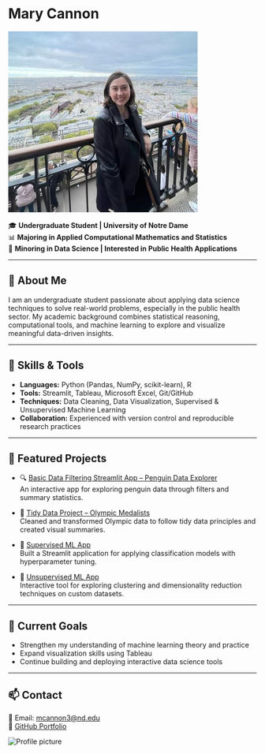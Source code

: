 # Mary Cannon

![Profile picture](profile.jpg)

🎓 **Undergraduate Student | University of Notre Dame**  
📊 **Majoring in Applied Computational Mathematics and Statistics**  
🧠 **Minoring in Data Science | Interested in Public Health Applications**

---

## 👋 About Me  
I am an undergraduate student passionate about applying data science techniques to solve real-world problems, especially in the public health sector. My academic background combines statistical reasoning, computational tools, and machine learning to explore and visualize meaningful data-driven insights.

---

## 🧠 Skills & Tools
- **Languages:** Python (Pandas, NumPy, scikit-learn), R  
- **Tools:** Streamlit, Tableau, Microsoft Excel, Git/GitHub  
- **Techniques:** Data Cleaning, Data Visualization, Supervised & Unsupervised Machine Learning  
- **Collaboration:** Experienced with version control and reproducible research practices  

---

## 📂 Featured Projects
- 🔍 [Basic Data Filtering Streamlit App – Penguin Data Explorer](https://github.com/Mcannon3/CANNON-Data-Science-Portfolio/tree/main/basic_streamlit_app)  
  An interactive app for exploring penguin data through filters and summary statistics.

- 🏅 [Tidy Data Project – Olympic Medalists](https://github.com/Mcannon3/CANNON-Data-Science-Portfolio/tree/main/TidyData-Project)  
  Cleaned and transformed Olympic data to follow tidy data principles and created visual summaries.

- 🤖 [Supervised ML App](https://github.com/Mcannon3/CANNON-Data-Science-Portfolio/tree/main/MLStreamlitApp)  
  Built a Streamlit application for applying classification models with hyperparameter tuning.

- 🔎 [Unsupervised ML App](https://github.com/Mcannon3/CANNON-Data-Science-Portfolio/tree/main/UnsupervisedMLApp)  
  Interactive tool for exploring clustering and dimensionality reduction techniques on custom datasets.

---

## 🎯 Current Goals
- Strengthen my understanding of machine learning theory and practice  
- Expand visualization skills using Tableau  
- Continue building and deploying interactive data science tools  

---

## 📫 Contact
📧 Email: [mcannon3@nd.edu](mailto:mcannon3@nd.edu)  
🔗 [GitHub Portfolio](https://github.com/Mcannon3/CANNON-Data-Science-Portfolio)

![Profile picture](https://your-image-url.com/profile.jpg)
